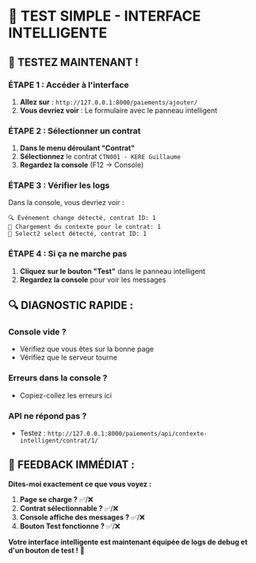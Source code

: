 # 🧪 TEST SIMPLE - INTERFACE INTELLIGENTE

## 🚀 **TESTEZ MAINTENANT !**

### **ÉTAPE 1 : Accéder à l'interface**
1. **Allez sur** : `http://127.0.0.1:8000/paiements/ajouter/`
2. **Vous devriez voir** : Le formulaire avec le panneau intelligent

### **ÉTAPE 2 : Sélectionner un contrat**
1. **Dans le menu déroulant "Contrat"**
2. **Sélectionnez** le contrat `CTN001 - KERE Guillaume`
3. **Regardez la console** (F12 → Console)

### **ÉTAPE 3 : Vérifier les logs**
Dans la console, vous devriez voir :
```
🔍 Événement change détecté, contrat ID: 1
🚀 Chargement du contexte pour le contrat: 1
🎯 Select2 select détecté, contrat ID: 1
```

### **ÉTAPE 4 : Si ça ne marche pas**
1. **Cliquez sur le bouton "Test"** dans le panneau intelligent
2. **Regardez la console** pour voir les messages

## 🔍 **DIAGNOSTIC RAPIDE :**

### **Console vide ?**
- Vérifiez que vous êtes sur la bonne page
- Vérifiez que le serveur tourne

### **Erreurs dans la console ?**
- Copiez-collez les erreurs ici

### **API ne répond pas ?**
- Testez : `http://127.0.0.1:8000/paiements/api/contexte-intelligent/contrat/1/`

## 💬 **FEEDBACK IMMÉDIAT :**

**Dites-moi exactement ce que vous voyez :**
1. **Page se charge ?** ✅/❌
2. **Contrat sélectionnable ?** ✅/❌  
3. **Console affiche des messages ?** ✅/❌
4. **Bouton Test fonctionne ?** ✅/❌

**Votre interface intelligente est maintenant équipée de logs de debug et d'un bouton de test !** 🎯
